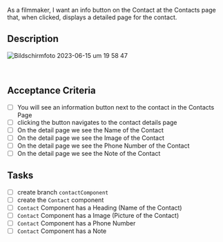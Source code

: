 As a filmmaker, I want an info button on the Contact at the Contacts page that, when clicked, displays a detailed page for the contact.

## Description

![Bildschirmfoto 2023-06-15 um 19 58 47](https://github.com/MariaRiosNavarro/mobileSimulation-propOS/assets/118831479/51308c18-a655-46a9-81ec-c3dbea85390d)

​

## Acceptance Criteria

- [ ] You will see an information button next to the contact in the Contacts Page
- [ ] clicking the button navigates to the contact details page
- [ ] On the detail page we see the Name of the Contact
- [ ] On the detail page we see the Image of the Contact
- [ ] On the detail page we see the Phone Number of the Contact
- [ ] On the detail page we see the Note of the Contact

## Tasks

- [ ] create branch `contactComponent`
- [ ] create the `Contact` component
- [ ] `Contact` Component has a Heading (Name of the Contact)
- [ ] `Contact` Component has a Image (Picture of the Contact)
- [ ] `Contact` Component has a Phone Number
- [ ] `Contact` Component has a Note
